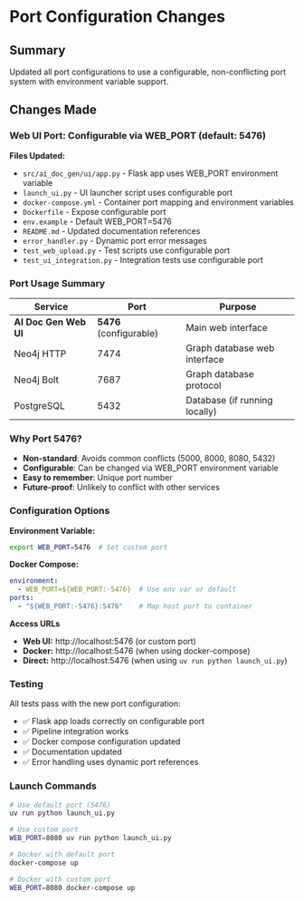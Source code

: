 # Port Configuration Changes

## Summary
Updated all port configurations to use a configurable, non-conflicting port system with environment variable support.

## Changes Made

### **Web UI Port: Configurable via WEB_PORT (default: 5476)**

**Files Updated:**
- `src/ai_doc_gen/ui/app.py` - Flask app uses WEB_PORT environment variable
- `launch_ui.py` - UI launcher script uses configurable port
- `docker-compose.yml` - Container port mapping and environment variables
- `Dockerfile` - Expose configurable port
- `env.example` - Default WEB_PORT=5476
- `README.md` - Updated documentation references
- `error_handler.py` - Dynamic port error messages
- `test_web_upload.py` - Test scripts use configurable port
- `test_ui_integration.py` - Integration tests use configurable port

### **Port Usage Summary**

| Service | Port | Purpose |
|---------|------|---------|
| **AI Doc Gen Web UI** | **5476** (configurable) | Main web interface |
| Neo4j HTTP | 7474 | Graph database web interface |
| Neo4j Bolt | 7687 | Graph database protocol |
| PostgreSQL | 5432 | Database (if running locally) |

### **Why Port 5476?**
- **Non-standard**: Avoids common conflicts (5000, 8000, 8080, 5432)
- **Configurable**: Can be changed via WEB_PORT environment variable
- **Easy to remember**: Unique port number
- **Future-proof**: Unlikely to conflict with other services

### **Configuration Options**

**Environment Variable:**
```bash
export WEB_PORT=5476  # Set custom port
```

**Docker Compose:**
```yaml
environment:
  - WEB_PORT=${WEB_PORT:-5476}  # Use env var or default
ports:
  - "${WEB_PORT:-5476}:5476"    # Map host port to container
```

**Access URLs**
- **Web UI:** http://localhost:5476 (or custom port)
- **Docker:** http://localhost:5476 (when using docker-compose)
- **Direct:** http://localhost:5476 (when using `uv run python launch_ui.py`)

### **Testing**
All tests pass with the new port configuration:
- ✅ Flask app loads correctly on configurable port
- ✅ Pipeline integration works
- ✅ Docker compose configuration updated
- ✅ Documentation updated
- ✅ Error handling uses dynamic port references

### **Launch Commands**
```bash
# Use default port (5476)
uv run python launch_ui.py

# Use custom port
WEB_PORT=8080 uv run python launch_ui.py

# Docker with default port
docker-compose up

# Docker with custom port
WEB_PORT=8080 docker-compose up
``` 
